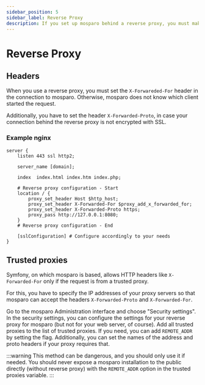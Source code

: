 ```yaml
---
sidebar_position: 5
sidebar_label: Reverse Proxy
description: If you set up mosparo behind a reverse proxy, you must make some special adjustments.
---
```


# Reverse Proxy

## Headers

When you use a reverse proxy, you must set the `X-Forwareded-For` header in the connection to mosparo. Otherwise, mosparo does not know which client started the request.

Additionally, you have to set the header `X-Forwarded-Proto`, in case your connection behind the reverse proxy is not encrypted with SSL.

### Example nginx
```editorconfig
server {
    listen 443 ssl http2;

    server_name [domain];

    index  index.html index.htm index.php;

    # Reverse proxy configuration - Start
    location / {
        proxy_set_header Host $http_host;
        proxy_set_header X-Forwarded-For $proxy_add_x_forwarded_for;
        proxy_set_header X-Forwarded-Proto https;
        proxy_pass http://127.0.0.1:8080;
    }
    # Reverse proxy configuration - End

    [sslConfiguration] # Configure accordingly to your needs
}
```

## Trusted proxies

Symfony, on which mosparo is based, allows HTTP headers like `X-Forwarded-For` only if the request is from a trusted proxy.

For this, you have to specify the IP addresses of your proxy servers so that mosparo can accept the headers `X-Forwarded-Proto` and `X-Forwarded-For`.

Go to the mosparo Administration interface and choose "Security settings". In the security settings, you can configure the settings for your reverse proxy for mosparo (but not for your web server, of course). Add all trusted proxies to the list of trusted proxies. If you need, you can add `REMOTE_ADDR` by setting the flag. Additionally, you can set the names of the address and proto headers if your proxy requires that.

:::warning
This method can be dangerous, and you should only use it if needed. You should never expose a mosparo installation to the public directly (without reverse proxy) with the `REMOTE_ADDR` option in the trusted proxies variable.
:::